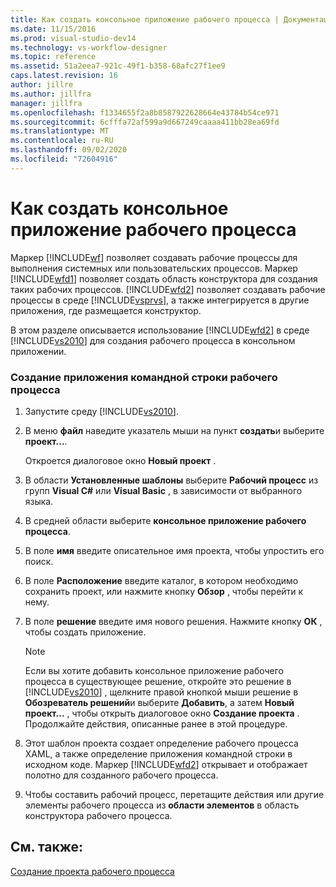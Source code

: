 ```yaml
---
title: Как создать консольное приложение рабочего процесса | Документация Майкрософт
ms.date: 11/15/2016
ms.prod: visual-studio-dev14
ms.technology: vs-workflow-designer
ms.topic: reference
ms.assetid: 51a2eea7-921c-49f1-b358-68afc27f1ee9
caps.latest.revision: 16
author: jillre
ms.author: jillfra
manager: jillfra
ms.openlocfilehash: f1334655f2a8b8587922628664e43784b54ce971
ms.sourcegitcommit: 6cfffa72af599a9d667249caaaa411bb28ea69fd
ms.translationtype: MT
ms.contentlocale: ru-RU
ms.lasthandoff: 09/02/2020
ms.locfileid: "72604916"
---
```

# <a name="how-to-create-a-workflow-console-application"></a>Как создать консольное приложение рабочего процесса
Маркер [!INCLUDE[wf](../includes/wf-md.md)] позволяет создавать рабочие процессы для выполнения системных или пользовательских процессов. Маркер [!INCLUDE[wfd1](../includes/wfd1-md.md)] позволяет создать область конструктора для создания таких рабочих процессов. [!INCLUDE[wfd2](../includes/wfd2-md.md)] позволяет создавать рабочие процессы в среде [!INCLUDE[vsprvs](../includes/vsprvs-md.md)], а также интегрируется в другие приложения, где размещается конструктор.

 В этом разделе описывается использование [!INCLUDE[wfd2](../includes/wfd2-md.md)] в среде [!INCLUDE[vs2010](../includes/vs2010-md.md)] для создания рабочего процесса в консольном приложении.

### <a name="to-create-a-workflow-console-application"></a>Создание приложения командной строки рабочего процесса

1. Запустите среду [!INCLUDE[vs2010](../includes/vs2010-md.md)].

2. В меню **файл** наведите указатель мыши на пункт **создать**и выберите **проект...**.

     Откроется диалоговое окно **Новый проект** .

3. В области **Установленные шаблоны** выберите **Рабочий процесс** из групп **Visual C#** или **Visual Basic** , в зависимости от выбранного языка.

4. В средней области выберите **консольное приложение рабочего процесса**.

5. В поле **имя** введите описательное имя проекта, чтобы упростить его поиск.

6. В поле **Расположение** введите каталог, в котором необходимо сохранить проект, или нажмите кнопку **Обзор** , чтобы перейти к нему.

7. В поле **решение** введите имя нового решения. Нажмите кнопку **ОК** , чтобы создать приложение.

    > [!NOTE]
    > Если вы хотите добавить консольное приложение рабочего процесса в существующее решение, откройте это решение в [!INCLUDE[vs2010](../includes/vs2010-md.md)] , щелкните правой кнопкой мыши решение в **Обозреватель решений**и выберите **Добавить**, а затем **Новый проект...** , чтобы открыть диалоговое окно **Создание проекта** . Продолжайте действия, описанные ранее в этой процедуре.

8. Этот шаблон проекта создает определение рабочего процесса XAML, а также определение приложения командной строки в исходном коде. Маркер [!INCLUDE[wfd2](../includes/wfd2-md.md)] открывает и отображает полотно для созданного рабочего процесса.

9. Чтобы составить рабочий процесс, перетащите действия или другие элементы рабочего процесса из **области элементов** в область конструктора рабочего процесса.

## <a name="see-also"></a>См. также:
 [Создание проекта рабочего процесса](../workflow-designer/creating-a-workflow-project.md)